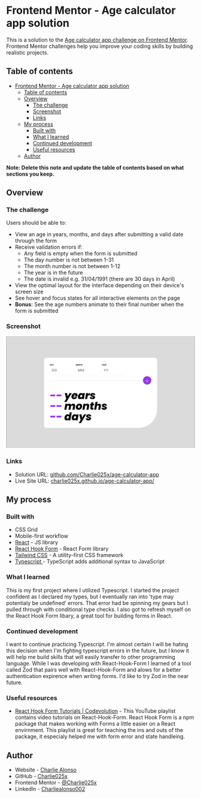 # Frontend Mentor - Age calculator app solution

This is a solution to the [Age calculator app challenge on Frontend Mentor](https://www.frontendmentor.io/challenges/age-calculator-app-dF9DFFpj-Q). Frontend Mentor challenges help you improve your coding skills by building realistic projects.

## Table of contents

- [Frontend Mentor - Age calculator app solution](#frontend-mentor---age-calculator-app-solution)
  - [Table of contents](#table-of-contents)
  - [Overview](#overview)
    - [The challenge](#the-challenge)
    - [Screenshot](#screenshot)
    - [Links](#links)
  - [My process](#my-process)
    - [Built with](#built-with)
    - [What I learned](#what-i-learned)
    - [Continued development](#continued-development)
    - [Useful resources](#useful-resources)
  - [Author](#author)

**Note: Delete this note and update the table of contents based on what sections you keep.**

## Overview

### The challenge

Users should be able to:

- View an age in years, months, and days after submitting a valid date through the form
- Receive validation errors if:
  - Any field is empty when the form is submitted
  - The day number is not between 1-31
  - The month number is not between 1-12
  - The year is in the future
  - The date is invalid e.g. 31/04/1991 (there are 30 days in April)
- View the optimal layout for the interface depending on their device's screen size
- See hover and focus states for all interactive elements on the page
- **Bonus**: See the age numbers animate to their final number when the form is submitted

### Screenshot

![](./age-calculator-app.png)

### Links

- Solution URL: [github.com/Charlie025x/age-calculator-app](https://github.com/Charlie025x/age-calculator-app)
- Live Site URL: [charlie025x.github.io/age-calculator-app/](https://charlie025x.github.io/age-calculator-app/)

## My process

### Built with

- CSS Grid
- Mobile-first workflow
- [React](https://reactjs.org/) - JS library
- [React Hook Form](https://react-hook-form.com/) - React Form library
- [Tailwind CSS](https://tailwindcss.com/) - A utility-first CSS framework
- [Typescript ](https://www.typescriptlang.org/) - TypeScript adds additional syntax to JavaScript

### What I learned

This is my first project where I utilized Typescript. I started the project confident as I declared my types, but I eventually ran into 'type may potentialy be undefined' errors. That error had be spinning my gears but I pulled through with conditional type checks. I also got to refresh myself on the React Hook Form libary, a great tool for building forms in React.

### Continued development

I want to continue practicing Typescript. I'm almost certain I will be hating this decision when I'm fighting typescript errors in the future, but I know it will help me build skills that will easily transfer to other programming language. While I was developing with React-Hook-Form I learned of a tool called Zod that pairs well with React-Hook-Form and alows for a better authentication expirence when writing forms. I'd like to try Zod in the near future.

### Useful resources

- [React Hook Form Tutorials | Codevolution](https://youtube.com/playlist?list=PLC3y8-rFHvwjmgBr1327BA5bVXoQH-w5s&si=CKVyDrt2K5rPt3_D) - This YouTube playlist contains video tutorials on React-Hook-Form. React Hook Form is a npm package that makes working with Forms a little easier on a React envirnment. This playlist is great for teaching the ins and outs of the package, it especialy helped me with form error and state handleing.

## Author

- Website - [Charlie Alonso](https://charlie025x.github.io/myPortfolio-tailwind/)
- GitHub - [Charlie025x](https://github.com/Charlie025x)
- Frontend Mentor - [@Charlie025x](https://www.frontendmentor.io/profile/Charlie025x)
- LinkedIn - [Charliealonso002](https://www.linkedin.com/in/charliealonso002/)
